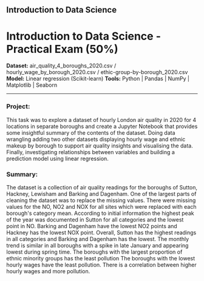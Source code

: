 ## Introduction to Data Science

# Introduction to Data Science - Practical Exam (50%)

**Dataset:** air_quality_4_boroughs_2020.csv / hourly_wage_by_borough_2020.csv / ethic-group-by-borough_2020.csv
**Model:** Linear regression (Scikit-learn)
**Tools:** Python | Pandas | NumPy | Matplotlib | Seaborn

***

### Project:
This task was to explore a dataset of hourly London air quality in 2020 for 4 locations in separate boroughs and create a Jupyter Notebook that provides some insightful summary of the contents of the dataset. Doing data wrangling adding two other datasets displaying hourly wage and ethnic makeup by borough  to support air quality insights and visualising the data. Finally, investigating relationships between variables and building a prediction model using linear regression.



### Summary:

The dataset is a collection of air quality readings for the boroughs of Sutton, Hackney, Lewisham and Barking and Dagenham.
One of the largest parts of cleaning the dataset was to replace the missing values. There were missing values for the NO, NO2 and NOX for all sites which were replaced with each borough's category mean.
According to initial information the highest peak of the year was documented in Sutton for all categories and the lowest point in NO. Barking and Dagenham have the lowest NO2 points and Hackney has the lowest NOX point.
Overall, Sutton has the highest readings in all categories and Barking and Dagenham has the lowest.
The monthly trend is similar in all boroughs with a spike in late January and appearing lowest during spring time.
The boroughs with the largest proportion of ethnic minority groups has the least pollution
The boroughs with the lowest hourly wages have the least pollution. There is a correlation between higher hourly wages and more pollution.
